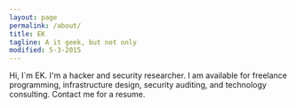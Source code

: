 ```yaml
---
layout: page
permalink: /about/
title: EK
tagline: A it geek, but not only
modified: 5-3-2015
---
```

Hi, I`m EK. 
I'm a hacker and security researcher.
I am available for freelance programming, infrastructure design, security auditing, and technology consulting. Contact me for a resume.
